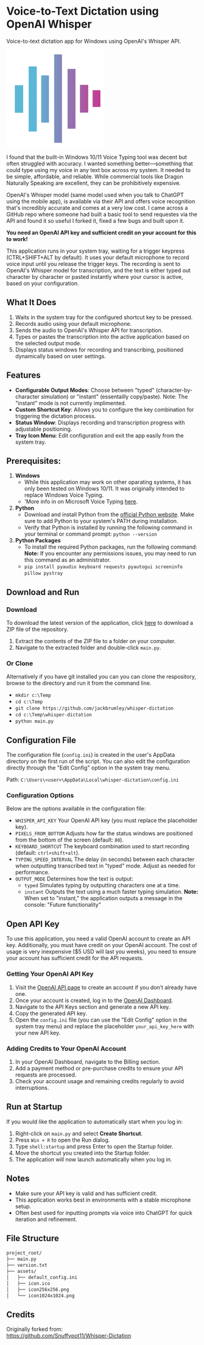 # Voice-to-Text Dictation using OpenAI Whisper

Voice-to-text dictation app for Windows using OpenAI's Whisper API.

![alt text](/assets/icon256x256.png)

I found that the built-in Windows 10/11 Voice Typing tool was decent but often struggled with accuracy. I wanted something better—something that could type using my voice in any text box across my system. It needed to be simple, affordable, and reliable. While commercial tools like Dragon Naturally Speaking are excellent, they can be prohibitively expensive.

OpenAI's Whisper model (same model used when you talk to ChatGPT using the mobile app), is available via their API and offers voice recognition that's incredibly accurate and comes at a very low cost. I came across a GitHub repo where someone had built a basic tool to send requestes via the API and found it so useful I forked it, fixed a few bugs and built upon it.

**You need an OpenAI API key and sufficient credit on your account for this to work!**

This application runs in your system tray, waiting for a trigger keypress (CTRL+SHIFT+ALT by default). It uses your default microphone to record voice input until you release the trigger keys. The recording is sent to OpenAI's Whisper model for transcription, and the text is either typed out character by character or pasted instantly where your cursor is active, based on your configuration.

## What It Does

1. Waits in the system tray for the configured shortcut key to be pressed.
2. Records audio using your default microphone.
3. Sends the audio to OpenAI's Whisper API for transcription.
4. Types or pastes the transcription into the active application based on the selected output mode.
5. Displays status windows for recording and transcribing, positioned dynamically based on user settings.

## Features

- **Configurable Output Modes**: Choose between "typed" (character-by-character simulation) or "instant" (essentailly copy/paste). Note: The "instant" mode is not currently implimented.
- **Custom Shortcut Key**: Allows you to configure the key combination for triggering the dictation process.
- **Status Window**: Displays recording and transcription progress with adjustable positioning.
- **Tray Icon Menu**: Edit configuration and exit the app easily from the system tray.


## Prerequisites:

1. **Windows** 
   - While this application may work on other oparating systems, it has only been tested on Windows 10/11. It was originally intended to replace Windows Voice Typing.
   - 'More info in on Microsoft Voice Typing  [here](https://support.microsoft.com/en-au/windows/use-voice-typing-to-talk-instead-of-type-on-your-pc-fec94565-c4bd-329d-e59a-af033fa5689f).
2. **Python**
   - Download and install Python from the [official Python website](https://www.python.org/downloads/). Make sure to add Python to your system's PATH during installation.
   - Verify that Python is installed by running the following command in your terminal or command prompt: 
   `python --version`
3. **Python Packages**
   - To install the required Python packages, run the following command:
   **Note:** If you encounter any permissions issues, you may need to run this command as an administrator.
   - `pip install pyaudio keyboard requests pyautogui screeninfo pillow pystray`

## Download and Run

### Download
To download the latest version of the application, click [here](https://github.com/jackbrumley/whisper-dictation/archive/refs/heads/main.zip) to download a ZIP file of the repository.

1. Extract the contents of the ZIP file to a folder on your computer.
2. Navigate to the extracted folder and double-click `main.py`.


### Or  Clone

Alternatively if you have git installed you can you can clone the respository, browse to the directory and run it from the command line.
- `mkdir c:\Temp`
- `cd c:\Temp`
- `git clone https://github.com/jackbrumley/whisper-dictation`
- `cd c:\Temp\whisper-dictation`
- `python main.py`

## Configuration File

The configuration file (`config.ini`) is created in the user's AppData directory on the first run of the script. You can also edit the configuration directly through the "Edit Config" option in the system tray menu.

Path:
`C:\Users\<user>\AppData\Local\whisper-dictation\config.ini`

### Configuration Options

Below are the options available in the configuration file:

- `WHISPER_API_KEY` Your OpenAI API key (you must replace the placeholder key).
- `PIXELS_FROM_BOTTOM` Adjusts how far the status windows are positioned from the bottom of the screen (default: `80`).
- `KEYBOARD_SHORTCUT` The keyboard combination used to start recording (default: `ctrl+shift+alt`).
- `TYPING_SPEED_INTERVAL` The delay (in seconds) between each character when outputting transcribed text in "typed" mode. Adjust as needed for performance.
- `OUTPUT_MODE` Determines how the text is output:  
  - `typed` Simulates typing by outputting characters one at a time.  
  - `instant` Outputs the text using a much faster typing simulation. 
  **Note:** When set to "instant," the application outputs a message in the console: "Future functionality"

## Open API Key

To use this application, you need a valid OpenAI account to create an API key. Additionally, you must have credit on your OpenAI account. The cost of usage is very inexpensive ($5 USD will last you weeks), you need to ensure your account has sufficient credit for the API requests.

### Getting Your OpenAI API Key

1. Visit the [OpenAI API page](https://platform.openai.com/signup/) to create an account if you don’t already have one.
2. Once your account is created, log in to the [OpenAI Dashboard](https://platform.openai.com/account/api-keys).
3. Navigate to the API Keys section and generate a new API key.
4. Copy the generated API key.
5. Open the `config.ini` file (you can use the "Edit Config" option in the system tray menu) and replace the placeholder `your_api_key_here` with your new API key.

### Adding Credits to Your OpenAI Account

1. In your OpenAI Dashboard, navigate to the Billing section.
2. Add a payment method or pre-purchase credits to ensure your API requests are processed.
3. Check your account usage and remaining credits regularly to avoid interruptions.

## Run at Startup

If you would like the application to automatically start when you log in:

1. Right-click on `main.py` and select **Create Shortcut**.
2. Press `Win + R` to open the Run dialog.
3. Type `shell:startup` and press Enter to open the Startup folder.
4. Move the shortcut you created into the Startup folder.
5. The application will now launch automatically when you log in.

## Notes

- Make sure your API key is valid and has sufficient credit.
- This application works best in environments with a stable microphone setup.
- Often best used for inputting prompts via voice into ChatGPT for quick iteration and refinement.


## File Structure

```plaintext
project_root/
├── main.py
├── version.txt
├── assets/
│   ├── default_config.ini
│   ├── icon.ico
│   ├── icon256x256.png
│   └── icon1024x1024.png
```

## Credits

Originally forked from:  
https://github.com/Snuffypot11/Whisper-Dictation


